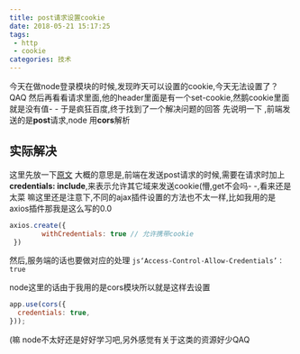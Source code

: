 ```yaml
---
title: post请求设置cookie
date: 2018-05-21 15:17:25
tags: 
 - http 
 - cookie
categories: 技术
---
```

今天在做node登录模块的时候,发现昨天可以设置的cookie,今天无法设置了？QAQ
然后再看看请求里面,他的header里面是有一个set-cookie,然鹅cookie里面就是没有值- -
于是疯狂百度,终于找到了一个解决问题的回答
先说明一下 ,前端发送的是**post**请求,node 用**cors**解析

## 实际解决
这里先放一下[原文](https://segmentfault.com/q/1010000007435062?_ea=1354667)
大概的意思是,前端在发送post请求的时候,需要在请求时加上 **credentials: include**,来表示允许其它域来发送cookie(懵,get不会吗- -,看来还是太菜
嘛这里还是注意下,不同的ajax插件设置的方法也不太一样,比如我用的是axios插件那我是这么写的0.0
```js
axios.create({
        withCredentials: true // 允许携带cookie
 })
```
然后,服务端的话也要做对应的处理
`js‘Access-Control-Allow-Credentials’：true`

node这里的话由于我用的是cors模块所以就是这样去设置
```js
app.use(cors({
  credentials: true, 
}));  
```
(嘛 node不太好还是好好学习吧,另外感觉有关于这类的资源好少QAQ
